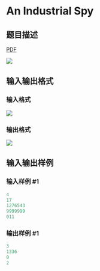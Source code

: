 # An Industrial Spy

## 题目描述

[problemUrl]: https://uva.onlinejudge.org/index.php?option=com_onlinejudge&Itemid=8&category=244&page=show_problem&problem=3370

[PDF](https://uva.onlinejudge.org/external/122/p12218.pdf)

![](https://cdn.luogu.com.cn/upload/vjudge_pic/UVA12218/5c7749d6609db54df2d9fb6ad39e9570b27e15ac.png)

## 输入输出格式

### 输入格式

![](https://cdn.luogu.com.cn/upload/vjudge_pic/UVA12218/4eba17639bd578d11f49007b7b823101a1c47e44.png)

### 输出格式

![](https://cdn.luogu.com.cn/upload/vjudge_pic/UVA12218/edf1918d2683de2e3947c607db7c8560f8aaaf77.png)

## 输入输出样例

### 输入样例 #1

```cpp
4
17
1276543
9999999
011
```


### 输出样例 #1

```cpp
3
1336
0
2
```


